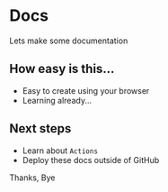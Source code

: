 # Docs
Lets make some documentation

## How easy is this...
- Easy to create using your browser
- Learning already...

## Next steps
- Learn about `Actions`
- Deploy these docs outside of GitHub


Thanks, Bye
